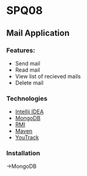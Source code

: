 # SPQ08

## Mail Application

### Features:
- Send mail
- Read mail
- View list of recieved mails
- Delete mail

### Technologies 

- [Intellij IDEA](https://www.jetbrains.com/idea/)
- [MongoDB](https://www.mongodb.com/)
- [RMI](http://docs.oracle.com/javase/7/docs/technotes/guides/rmi/hello/hello-world.html)
- [Maven](https://maven.apache.org/)
- [YouTrack](https://www.jetbrains.com/youtrack/)


### Installation

->MongoDB 
